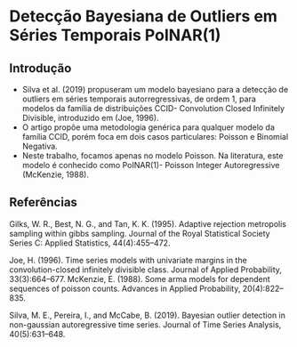 # Detecção Bayesiana de Outliers em Séries Temporais PoINAR(1)

## Introdução
- Silva et al. (2019) propuseram um modelo bayesiano para a detecção de outliers em séries temporais autorregressivas, de ordem 1, para modelos da família de distribuições CCID- Convolution Closed Infinitely Divisible, introduzido em (Joe, 1996).
- O artigo propõe uma metodologia genérica para qualquer modelo da família CCID, porém foca em dois casos particulares: Poisson e Binomial Negativa.
- Neste trabalho, focamos apenas no modelo Poisson. Na literatura, este modelo é conhecido como PoINAR(1)- Poisson Integer Autoregressive (McKenzie, 1988).

## Referências
Gilks, W. R., Best, N. G., and Tan, K. K. (1995). Adaptive rejection metropolis sampling within gibbs sampling. Journal of the Royal Statistical Society Series C: Applied Statistics, 44(4):455–472.

Joe, H. (1996). Time series models with univariate margins in the convolution-closed infinitely divisible class. Journal of Applied Probability, 33(3):664–677. McKenzie, E. (1988). Some arma models for dependent sequences of poisson counts. Advances in Applied Probability, 20(4):822–835.

Silva, M. E., Pereira, I., and McCabe, B. (2019). Bayesian outlier detection in non-gaussian autoregressive time series. Journal of Time Series Analysis, 40(5):631–648.